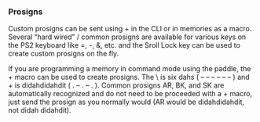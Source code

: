 ### Prosigns

Custom prosigns can be sent using \+ in the CLI or in memories as a macro.  Several “hard wired” / common prosigns are available for various keys on the PS2 keyboard like =, -, &, etc. and the Sroll Lock key can be used to create custom prosigns on the fly.

If you are programming a memory in command mode using the paddle, the \+ macro can be used to create prosigns.  The \ is six dahs ( – – – – – – ) and + is didahdidahdit ( . – . – . ).  Common prosigns AR, BK, and SK are automatically recognized and do not need to be proceeded with a \+ macro, just send the prosign as you normally would (AR would be didahdidahdit, not didah didahdit).